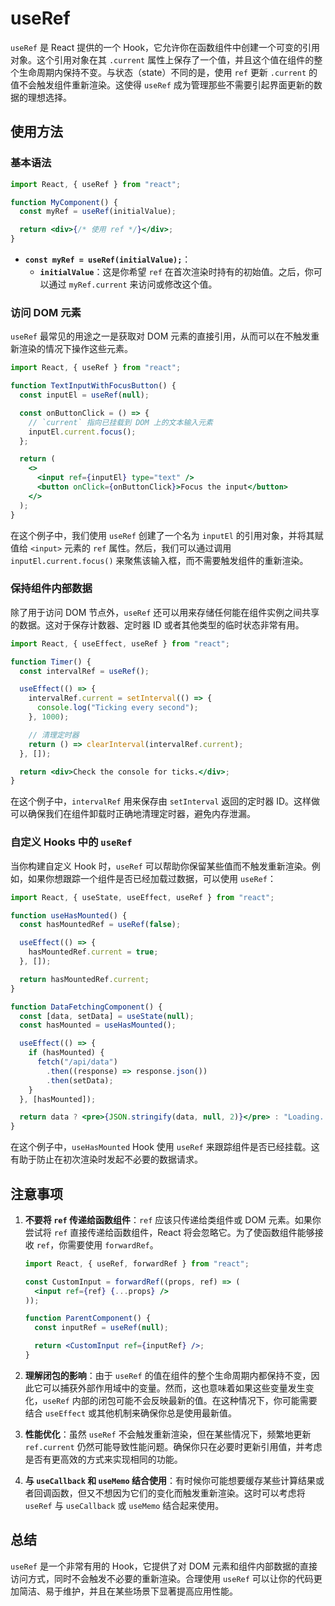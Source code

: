 # useRef

`useRef` 是 React 提供的一个 Hook，它允许你在函数组件中创建一个可变的引用对象。这个引用对象在其 `.current` 属性上保存了一个值，并且这个值在组件的整个生命周期内保持不变。与状态（state）不同的是，使用 `ref` 更新 `.current` 的值不会触发组件重新渲染。这使得 `useRef` 成为管理那些不需要引起界面更新的数据的理想选择。

## 使用方法

### 基本语法

```jsx
import React, { useRef } from "react";

function MyComponent() {
  const myRef = useRef(initialValue);

  return <div>{/* 使用 ref */}</div>;
}
```

- **`const myRef = useRef(initialValue);`**：
  - **`initialValue`**：这是你希望 `ref` 在首次渲染时持有的初始值。之后，你可以通过 `myRef.current` 来访问或修改这个值。

### 访问 DOM 元素

`useRef` 最常见的用途之一是获取对 DOM 元素的直接引用，从而可以在不触发重新渲染的情况下操作这些元素。

```jsx
import React, { useRef } from "react";

function TextInputWithFocusButton() {
  const inputEl = useRef(null);

  const onButtonClick = () => {
    // `current` 指向已挂载到 DOM 上的文本输入元素
    inputEl.current.focus();
  };

  return (
    <>
      <input ref={inputEl} type="text" />
      <button onClick={onButtonClick}>Focus the input</button>
    </>
  );
}
```

在这个例子中，我们使用 `useRef` 创建了一个名为 `inputEl` 的引用对象，并将其赋值给 `<input>` 元素的 `ref` 属性。然后，我们可以通过调用 `inputEl.current.focus()` 来聚焦该输入框，而不需要触发组件的重新渲染。

### 保持组件内部数据

除了用于访问 DOM 节点外，`useRef` 还可以用来存储任何能在组件实例之间共享的数据。这对于保存计数器、定时器 ID 或者其他类型的临时状态非常有用。

```jsx
import React, { useEffect, useRef } from "react";

function Timer() {
  const intervalRef = useRef();

  useEffect(() => {
    intervalRef.current = setInterval(() => {
      console.log("Ticking every second");
    }, 1000);

    // 清理定时器
    return () => clearInterval(intervalRef.current);
  }, []);

  return <div>Check the console for ticks.</div>;
}
```

在这个例子中，`intervalRef` 用来保存由 `setInterval` 返回的定时器 ID。这样做可以确保我们在组件卸载时正确地清理定时器，避免内存泄漏。

### 自定义 Hooks 中的 `useRef`

当你构建自定义 Hook 时，`useRef` 可以帮助你保留某些值而不触发重新渲染。例如，如果你想跟踪一个组件是否已经加载过数据，可以使用 `useRef`：

```jsx
import React, { useState, useEffect, useRef } from "react";

function useHasMounted() {
  const hasMountedRef = useRef(false);

  useEffect(() => {
    hasMountedRef.current = true;
  }, []);

  return hasMountedRef.current;
}

function DataFetchingComponent() {
  const [data, setData] = useState(null);
  const hasMounted = useHasMounted();

  useEffect(() => {
    if (hasMounted) {
      fetch("/api/data")
        .then((response) => response.json())
        .then(setData);
    }
  }, [hasMounted]);

  return data ? <pre>{JSON.stringify(data, null, 2)}</pre> : "Loading...";
}
```

在这个例子中，`useHasMounted` Hook 使用 `useRef` 来跟踪组件是否已经挂载。这有助于防止在初次渲染时发起不必要的数据请求。

## 注意事项

1. **不要将 `ref` 传递给函数组件**：`ref` 应该只传递给类组件或 DOM 元素。如果你尝试将 `ref` 直接传递给函数组件，React 将会忽略它。为了使函数组件能够接收 `ref`，你需要使用 `forwardRef`。

   ```jsx
   import React, { useRef, forwardRef } from "react";

   const CustomInput = forwardRef((props, ref) => (
     <input ref={ref} {...props} />
   ));

   function ParentComponent() {
     const inputRef = useRef(null);

     return <CustomInput ref={inputRef} />;
   }
   ```

2. **理解闭包的影响**：由于 `useRef` 的值在组件的整个生命周期内都保持不变，因此它可以捕获外部作用域中的变量。然而，这也意味着如果这些变量发生变化，`useRef` 内部的闭包可能不会反映最新的值。在这种情况下，你可能需要结合 `useEffect` 或其他机制来确保你总是使用最新值。

3. **性能优化**：虽然 `useRef` 不会触发重新渲染，但在某些情况下，频繁地更新 `ref.current` 仍然可能导致性能问题。确保你只在必要时更新引用值，并考虑是否有更高效的方式来实现相同的功能。

4. **与 `useCallback` 和 `useMemo` 结合使用**：有时候你可能想要缓存某些计算结果或者回调函数，但又不想因为它们的变化而触发重新渲染。这时可以考虑将 `useRef` 与 `useCallback` 或 `useMemo` 结合起来使用。

## 总结

`useRef` 是一个非常有用的 Hook，它提供了对 DOM 元素和组件内部数据的直接访问方式，同时不会触发不必要的重新渲染。合理使用 `useRef` 可以让你的代码更加简洁、易于维护，并且在某些场景下显著提高应用性能。
